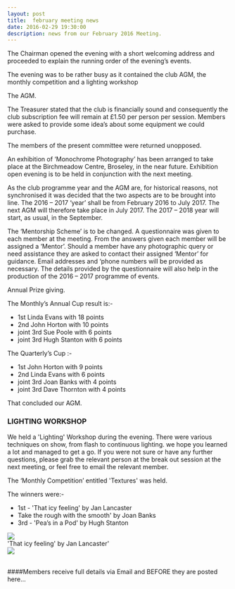 ```yaml
---
layout: post
title:  february meeting news
date: 2016-02-29 19:30:00
description: news from our February 2016 Meeting.
---
```


The Chairman opened the evening with a short welcoming address and proceeded to explain the running order of the evening’s events. 

The evening was to be rather busy as it contained the club AGM, the monthly competition and a lighting workshop
 

The AGM.

The Treasurer stated that the club is financially sound and consequently the club subscription fee will remain at £1.50 per person per session. Members were asked to provide some idea’s about some equipment we could purchase.

The members of the present committee were returned unopposed.

An exhibition of ‘Monochrome Photography’ has been arranged to take place at the Birchmeadow Centre, Broseley, in the near future. Exhibition open evening is to be held in conjunction with the next meeting.

As the club programme year and the AGM are, for historical reasons, not synchronised it was decided that the two aspects are to be brought into line. The 2016 – 2017 ‘year’ shall be from February 2016 to July 2017. The next AGM will therefore take place in July 2017. The 2017 – 2018 year will start, as usual, in the September.

The ‘Mentorship Scheme’ is to be changed. A questionnaire was given to each member at the meeting. From the answers given each member will be assigned a ‘Mentor’. Should a member have any photographic query or need assistance they are asked to contact their assigned ‘Mentor’ for guidance. Email addresses and ‘phone numbers will be provided as necessary. The details provided by the questionnaire will also help in the production of the 2016 – 2017 programme of events.

Annual Prize giving.

The Monthly’s Annual Cup result is:-

<ul>
	<li>1st Linda Evans with 18 points</li>
	<li>2nd John Horton with 10 points</li>
	<li>joint 3rd Sue Poole with 6 points</li>
	<li>joint 3rd Hugh Stanton with 6 points</li>
</ul>

The Quarterly’s Cup :-

<ul>
	<li>1st John Horton with 9 points</li>
	<li>2nd Linda Evans with 6 points</li>
	<li>joint 3rd Joan Banks with 4 points</li>
	<li>joint 3rd Dave Thornton with 4 points</li>
</ul>

That concluded our AGM.


### LIGHTING WORKSHOP

We held a 'Lighting' Workshop during the evening. There were various techniques on show, from flash to continuous lighting. we hope you learned a lot and managed to get a go. If you were not sure or have any further questions, please grab the relevant person at the break out session at the next meeting, or feel free to email the relevant member.


The ‘Monthly Competition’ entitled 'Textures' was held.

The winners were:-

<ul>
	<li>1st - 'That icy feeling' by Jan Lancaster</li>
	<li>Take the rough with the smooth' by Joan Banks</li>
	<li>3rd - 'Pea’s in a Pod' by Hugh Stanton</li>
</ul>

<div class="img_row">
	<img class="col three" src="{{ site.baseurl }}/assets/img/Icey_Feeling.jpg">
</div>
<div class="col three caption">
	'That icy feeling' by Jan Lancaster'
</div>

<div class="img_row">
	<img class="col three" src="{{ site.baseurl }}/assets/img/Rough_with_Smooth">
</div>

<br>

####Members receive full details via Email and BEFORE they are posted here...

<br>